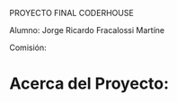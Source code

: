 PROYECTO FINAL CODERHOUSE

Alumno: Jorge Ricardo Fracalossi Martíne

Comisión:

# Acerca del Proyecto: